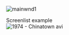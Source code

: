 ![mainwnd1](https://github.com/user-attachments/assets/501a1a15-dc22-4514-9393-a7dc14dc6419)

Screenlist example<br>
![1974 - Chinatown avi](https://github.com/user-attachments/assets/7db49c1b-0b3a-48aa-a325-6aa7a5bc1e00)
